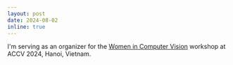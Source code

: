 ```yaml
---
layout: post
date: 2024-08-02
inline: true
---
```

I'm serving as an organizer for the [Women in Computer Vision](https://sites.google.com/view/wicvaccv2024/) workshop at ACCV 2024, Hanoi, Vietnam.
